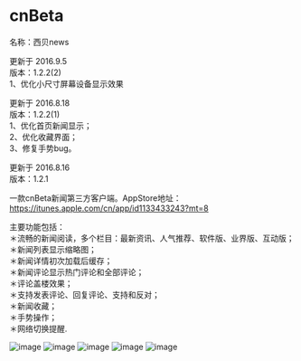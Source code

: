 # cnBeta
名称：西贝news 

更新于 2016.9.5   
版本：1.2.2(2)       
1、优化小尺寸屏幕设备显示效果     
     
     
           
       
更新于 2016.8.18   
版本：1.2.2(1)     
1、优化首页新闻显示；   
2、优化收藏界面；   
3、修复手势bug。   



更新于 2016.8.16   
版本：1.2.1   

一款cnBeta新闻第三方客户端。AppStore地址：https://itunes.apple.com/cn/app/id1133433243?mt=8  


主要功能包括：   
＊流畅的新闻阅读，多个栏目：最新资讯、人气推荐、软件版、业界版、互动版；   
＊新闻列表显示缩略图；   
＊新闻详情初次加载后缓存；   
＊新闻评论显示热门评论和全部评论；   
＊评论盖楼效果；   
＊支持发表评论、回复评论、支持和反对；   
＊新闻收藏；   
＊手势操作；   
＊网络切换提醒.   

![image](https://github.com/hudyseu/cnBeta/blob/master/cnBeta/screenshots/1.png)
![image](https://github.com/hudyseu/cnBeta/blob/master/cnBeta/screenshots/2.png)
![image](https://github.com/hudyseu/cnBeta/blob/master/cnBeta/screenshots/3.png)
![image](https://github.com/hudyseu/cnBeta/blob/master/cnBeta/screenshots/4.png)
![image](https://github.com/hudyseu/cnBeta/blob/master/cnBeta/screenshots/5.png)
